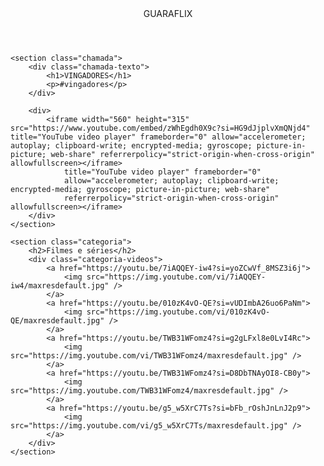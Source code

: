 <html lang="pt-BR">

<head>
    <link rel="stylesheet" href="styles.css">
    <link rel="preconnect" href="https://fonts.googleapis.com">
    <link rel="preconnect" href="https://fonts.gstatic.com" crossorigin>
    <link
        href="https://fonts.googleapis.com/css2?family=Chakra+Petch:ital,wght@0,300;0,400;0,500;0,600;0,700;1,300;1,400;1,500;1,600;1,700&display=swap"
        rel="stylesheet">
    <title>GUARAflix</title>
    
</head>

<body>
    <header>GUARAFLIX</header>

    <section class="chamada">
        <div class="chamada-texto">
            <h1>VINGADORES</h1>
            <p>#vingadores</p>
        </div>

        <div>
            <iframe width="560" height="315" src="https://www.youtube.com/embed/zWhEgdh0X9c?si=HG9dJjplvXmQNjd4" title="YouTube video player" frameborder="0" allow="accelerometer; autoplay; clipboard-write; encrypted-media; gyroscope; picture-in-picture; web-share" referrerpolicy="strict-origin-when-cross-origin" allowfullscreen></iframe>
                title="YouTube video player" frameborder="0"
                allow="accelerometer; autoplay; clipboard-write; encrypted-media; gyroscope; picture-in-picture; web-share"
                referrerpolicy="strict-origin-when-cross-origin" allowfullscreen></iframe>
        </div>
    </section>

    <section class="categoria">
        <h2>Filmes e séries</h2>
        <div class="categoria-videos">
            <a href="https://youtu.be/7iAQQEY-iw4?si=yoZCwVf_8MSZ3i6j">
                <img src="https://img.youtube.com/vi/7iAQQEY-iw4/maxresdefault.jpg" />
            </a>
            <a href="https://youtu.be/010zK4vO-QE?si=vUDImbA26uo6PaNm">
                <img src="https://img.youtube.com/vi/010zK4vO-QE/maxresdefault.jpg" />
            </a>
            <a href="https://youtu.be/TWB31WFomz4?si=g2gLFxl8e0LvI4Rc">
                <img src="https://img.youtube.com/vi/TWB31WFomz4/maxresdefault.jpg" />
            </a>
            <a href="https://youtu.be/TWB31WFomz4?si=D8DbTNAyOI8-CB0y">
                <img src="https://img.youtube.com/TWB31WFomz4/maxresdefault.jpg" />
            </a>
            <a href="https://youtu.be/g5_w5XrC7Ts?si=bFb_rOshJnLnJ2p9">
                <img src="https://img.youtube.com/vi/g5_w5XrC7Ts/maxresdefault.jpg" />
            </a>
        </div>
    </section>

</body>

</html>
